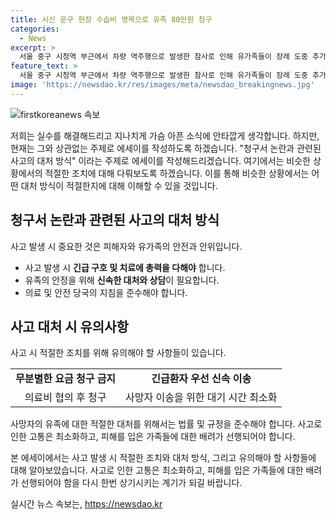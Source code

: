 ```yaml
---
title: 시신 운구 현장 수습비 명목으로 유족 80만원 청구
categories:
  - News
excerpt: >
  서울 중구 시청역 부근에서 차량 역주행으로 발생한 참사로 인해 유가족들이 장례 도중 추가 비용을 청구받았다는 사실이 알려져 논란이 일고 있다. 사설 업체가 시신 수습 후 추가 비용을 청구했는데, 이는 사고 당시 응급환자 우선규정으로 시신 이송이 지연되어 발생한 것으로 알려졌다. 윤석열 대통령은 사고 피해자들에 대한 치료에 총력을 다할 것을 지시했지만, 응급환자 우선 정책에 따라 사설 운구 업체를 호출함으로써 유족들이 추가 비용을 부담하게 되었다.
feature_text: >
  서울 중구 시청역 부근에서 차량 역주행으로 발생한 참사로 인해 유가족들이 장례 도중 추가 비용을 청구받았다는 사실이 알려져 논란이 일고 있다. 사설 업체가 시신 수습 후 추가 비용을 청구했는데, 이는 사고 당시 응급환자 우선규정으로 시신 이송이 지연되어 발생한 것으로 알려졌다. 윤석열 대통령은 사고 피해자들에 대한 치료에 총력을 다할 것을 지시했지만, 응급환자 우선 정책에 따라 사설 운구 업체를 호출함으로써 유족들이 추가 비용을 부담하게 되었다.
image: 'https://newsdao.kr/res/images/meta/newsdao_breakingnews.jpg'
---
```


<p><img src="https://newsdao.kr/res/images/meta/newsdao_breakingnews.jpg" alt="firstkoreanews 속보" /></p>

<p>저희는 실수를 해결해드리고 지나치게 가슴 아픈 소식에 안타깝게 생각합니다. 하지만, 현재는 그와 상관없는 주제로 에세이를 작성하도록 하겠습니다. "청구서 논란과 관련된 사고의 대처 방식" 이라는 주제로 에세이를 작성해드리겠습니다. 여기에서는 비슷한 상황에서의 적절한 조치에 대해 다뤄보도록 하겠습니다. 이를 통해 비슷한 상황에서는 어떤 대처 방식이 적절한지에 대해 이해할 수 있을 것입니다. </p>

<h2 data-ke-size="size26">청구서 논란과 관련된 사고의 대처 방식</h2>

<p data-ke-size="size16">사고 발생 시 중요한 것은 피해자와 유가족의 안전과 안위입니다.</p>

<ul>
  <li>사고 발생 시 <b>긴급 구호 및 치료에 총력을 다해야</b> 합니다.</li>
  <li>유족의 안정을 위해 <b>신속한 대처와 상담</b>이 필요합니다.</li>
  <li>의료 및 안전 당국의 지침을 준수해야 합니다.</li>
</ul>

<h2 data-ke-size="size26">사고 대처 시 유의사항</h2>

<p data-ke-size="size16">사고 시 적절한 조치를 위해 유의해야 할 사항들이 있습니다.</p>

<table>
  <tr>
    <td style="text-align: center; height: 17px;"><b>무분별한 요금 청구 금지</b></td>
    <td style="text-align: center; height: 17px;"><b>긴급환자 우선 신속 이송</b></td>
  </tr>
  <tr>
    <td style="text-align: center; height: 17px;">의료비 협의 후 청구</td>
    <td style="text-align: center; height: 17px;">사망자 이송을 위한 대기 시간 최소화</td>
  </tr>
</table>

<p data-ke-size="size16">사망자의 유족에 대한 적절한 대처를 위해서는 법률 및 규정을 준수해야 합니다. 사고로 인한 고통은 최소화하고, 피해를 입은 가족들에 대한 배려가 선행되어야 합니다.</p>

<p>본 에세이에서는 사고 발생 시 적절한 조치와 대처 방식, 그리고 유의해야 할 사항들에 대해 알아보았습니다. 사고로 인한 고통은 최소화하고, 피해를 입은 가족들에 대한 배려가 선행되어야 함을 다시 한번 상기시키는 계기가 되길 바랍니다.</p>
실시간 뉴스 속보는, <a href="https://newsdao.kr" rel="dofollow">https://newsdao.kr</a>


